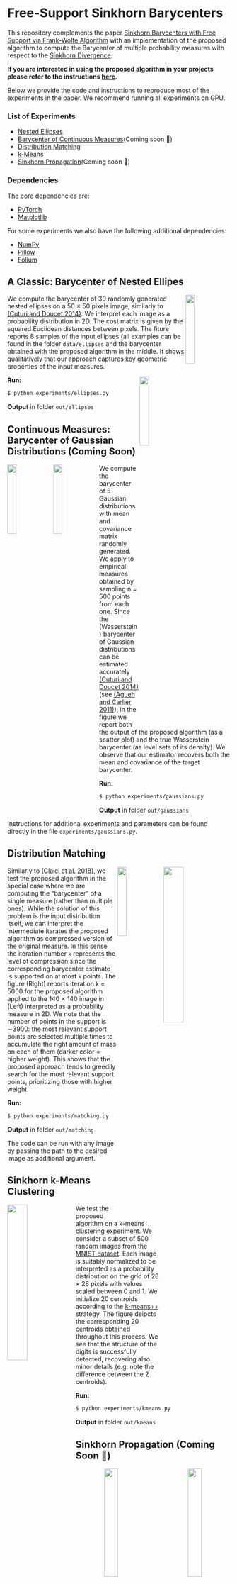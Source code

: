 # Free-Support Sinkhorn Barycenters

This repository complements the paper [Sinkhorn Barycenters with Free Support via Frank-Wolfe Algorithm](https://arxiv.org/pdf/1905.13194.pdf) with an implementation of the proposed algorithm to compute the Barycenter of multiple probability measures with respect to the [Sinkhorn Divergence](https://arxiv.org/pdf/1706.00292.pdf).

**If you are interested in using the proposed algorithm in your projects please refer to the instructions [here](./documentation.md).**

Below we provide the code and instructions to reproduce most of the experiments in the paper. We recommend running all experiments on GPU.  




### List of Experiments
- [Nested Ellipses](#ellipses)
- [Barycenter of Continuous Measures](#continuous-measures)(Coming soon :wrench:)
- [Distribution Matching](#matching)
- [k-Means](#k-means)
- [Sinkhorn Propagation](#propagation)(Coming soon :wrench:)


### Dependencies
The core dependencies are:
- [PyTorch](https://pytorch.org/)
- [Matplotlib](https://matplotlib.org/)

For some experiments we also have the following additional dependencies:
- [NumPy](https://www.numpy.org/)
- [Pillow](https://pillow.readthedocs.io/en/stable/index.html)
- [Folium](https://python-visualization.github.io/folium/)


<a name='ellipses'></a>
## A Classic: Barycenter of Nested Ellipes


<img align='right' style='' src="https://giulslu.github.io/Sinkhorn-Barycenters/git_data/git_images/ellipses.png" width="20%">


We compute the barycenter of 30 randomly generated nested ellipses on a 50 × 50 pixels image, similarly to [(Cuturi and Doucet 2014)](https://arxiv.org/pdf/1310.4375.pdf). We interpret each image as a probability distribution in 2D. The cost matrix is given by the squared Euclidean distances between pixels. The fiture reports 8 samples of the input ellipses (all examples can be found in the folder `data/ellipses` and the barycenter obtained with the proposed algorithm in the middle. It shows qualitatively that our approach captures key geometric properties of the input measures.

<img align='right' style='' src="https://giulslu.github.io/Sinkhorn-Barycenters/git_data/git_images/nested_ellipses.gif" width="20%">

**Run:** 
```sh
$ python experiments/ellipses.py
```

**Output** in folder `out/ellipses`


<a name='continuous-measures'></a>

## Continuous Measures: Barycenter of Gaussian Distributions (Coming Soon)

<img align='left' style='' src="https://giulslu.github.io/Sinkhorn-Barycenters/git_data/git_images/gauss1.png" width="20%">

<img align='left' style='' src="https://giulslu.github.io/Sinkhorn-Barycenters/git_data/git_images/gauss2.png" width="20%">

We compute the barycenter of 5 Gaussian distributions with mean and covariance matrix randomly generated. We apply to empirical measures obtained by sampling n = 500 points from each one. Since the (Wasserstein) barycenter of Gaussian distributions can be estimated accurately [(Cuturi and Doucet 2014)](https://arxiv.org/pdf/1310.4375.pdf) (see [(Agueh and Carlier 2011)](https://www.ceremade.dauphine.fr/~carlier/AC_bary_Aug11_10.pdf)), in the figure we report both the output of the proposed algorithm (as a scatter plot) and the true Wasserstein barycenter (as level sets of its density). We observe that our estimator recovers both the mean and covariance of the target barycenter. 



**Run:**
```sh
$ python experiments/gaussians.py
```

**Output** in folder `out/gaussians`

Instructions for additional experiments and parameters can be found directly in the file `experiments/gaussians.py`.

<a name='matching'></a>
## Distribution Matching


<img align='right' style='' src="https://giulslu.github.io/Sinkhorn-Barycenters/git_data/git_images/cheetah.gif" width="30%">
<img align='right' style='' src="https://giulslu.github.io/Sinkhorn-Barycenters/git_data/git_images/cheetah_orig.png" width="20%">



Similarly to [(Claici et al. 2018)](https://arxiv.org/pdf/1802.05757.pdf), we test the proposed algorithm in the special case where we are computing the “barycenter” of a single measure (rather than multiple ones). While the solution of this problem is the input distribution itself, we can interpret the intermediate iterates the proposed algorithm as compressed version of the original measure. In this sense the iteration number `k` represents the level of compression since the corresponding barycenter estimate is supported on at most `k` points. The figure (Right) reports iteration `k` = 5000 for the proposed algorithm applied to the 140 × 140 image in (Left) interpreted as a probability measure in 2D. We note that the number of points in the support is ∼3900: the most relevant support points are selected multiple times to accumulate the right amount of mass on each of them (darker color = higher weight). This shows that the proposed approach tends to greedily search for the most relevant support points, prioritizing those with higher weight. 

**Run:**
```sh
$ python experiments/matching.py
```

**Output** in folder `out/matching`

The code can be run with any image by passing the path to the desired image as additional argument. 


<a name='k-means'></a>
## Sinkhorn k-Means Clustering 

<img align='left' style='' src="https://giulslu.github.io/Sinkhorn-Barycenters/git_data/git_images/kmeans.png" width="30%">

We test the proposed algorithm on a k-means clustering experiment. We consider a subset of 500 random images from the [MNIST dataset](http://yann.lecun.com/exdb/mnist/). Each image is suitably normalized to be interpreted as a probability distribution on the grid of 28 × 28 pixels with values scaled between 0 and 1. We initialize 20 centroids according to the [k-means++](https://theory.stanford.edu/~sergei/papers/kMeansPP-soda.pdf) strategy. The figure deipcts the corresponding 20 centroids obtained throughout this process. We see that the structure of the digits is successfully detected, recovering also minor details (e.g. note the difference between the 2 centroids).

**Run:**
```sh
$ python experiments/kmeans.py
```

**Output** in folder `out/kmeans`



<a name='propagation'></a>
## Sinkhorn Propagation (Coming Soon :wrench:)

<p align='center'>
<img style='' src="https://giulslu.github.io/Sinkhorn-Barycenters/git_data/git_images/propagation-10.png" width="25%">&nbsp;&nbsp;&nbsp;&nbsp;&nbsp;&nbsp;&nbsp;&nbsp;&nbsp;&nbsp;&nbsp;&nbsp;&nbsp;&nbsp;&nbsp;
<img style='' src="https://giulslu.github.io/Sinkhorn-Barycenters/git_data/git_images/propagation-20.png" width="25%">&nbsp;&nbsp;&nbsp;&nbsp;&nbsp;&nbsp;&nbsp;&nbsp;&nbsp;&nbsp;&nbsp;&nbsp;&nbsp;&nbsp;&nbsp;
<img style='' src="https://giulslu.github.io/Sinkhorn-Barycenters/git_data/git_images/propagation-30.png" width="25%">
</p>



We consider the problem of Sinkhorn propagation similar to the Wasserstein propagation in [(Solomon et al. 2014)](http://proceedings.mlr.press/v32/solomon14.pdf). The goal is to predict the distribution of missing measurements for weather stations in the state of Texas, US (data from [National Climatic Weather Data](http://tiny.cc/0p2o7y)) by *propagating* measurements from neighboring stations in the network. The problem can be formulated as minimizing the functional 



<img align='center' style='' src="https://giulslu.github.io/Sinkhorn-Barycenters/git_data/svgs/aa468d0e2371e0652a7391f0c74cac50.svg" width="20%">

<img align='right' style='' src="https://giulslu.github.io/Sinkhorn-Barycenters/git_data/svgs/aa468d0e2371e0652a7391f0c74cac50.svg" width="150.73620044999998pt" height="40.548151049999994pt">

<img style='' src="https://giulslu.github.io/Sinkhorn-Barycenters/git_data/svgs/aa468d0e2371e0652a7391f0c74cac50.svg" valign=0.0px width="150.73620044999998pt" height="40.548151049999994pt"/>


over the set <img alt="$\{\rho_v\in\mathcal{M}_1^+(\mathbb{R}^2) | v\in\mathcal{V}_0\}$" src="https://giulslu.github.io/Sinkhorn-Barycenters/git_data/svgs/391a77d97e59f4dd9addb721b100aafd.svg" valign=-4.383446099999994px width="166.18759905pt" height="18.538702049999998pt"/> with: <img alt="$\mathcal{V}_0\subset\mathcal{V}$" src="https://giulslu.github.io/Sinkhorn-Barycenters/git_data/svgs/bfb0700e6838201d41a064d16059b2ad.svg" valign=-2.4657286499999893px width="50.789958449999986pt" height="13.698590399999999pt"/> the subset of stations with missing measurements, <img alt="$G = (\mathcal{V},\mathcal{E})$" src="https://giulslu.github.io/Sinkhorn-Barycenters/git_data/svgs/b2b3927a88f310b4bfe12b3ba87cc443.svg" valign=-4.109589000000009px width="76.50444284999999pt" height="16.438356pt"/> the whole graph of the stations network, <img alt="$\omega_{uv}$" src="https://giulslu.github.io/Sinkhorn-Barycenters/git_data/svgs/0f8cb2a808663d1801aeb4dae8ebe347.svg" valign=-2.4657286499999893px width="24.992543399999988pt" height="9.54335085pt"/> a weight inversely proportional to the geographical distance between two vertices/stations <img alt="$u,v\in\mathcal{V}$" src="https://giulslu.github.io/Sinkhorn-Barycenters/git_data/svgs/4e1127b951d3a091bef7c89c4eed81ae.svg" valign=-3.196350299999991px width="56.789866649999986pt" height="14.42921205pt"/>. The variable <img alt="$\rho_v\in\mathcal{M}_1^+(\mathbb{R}^2)$" src="https://giulslu.github.io/Sinkhorn-Barycenters/git_data/svgs/36cba46e9101d17a14f9e8de4fe7774b.svg" valign=-4.383446099999994px width="99.08638079999999pt" height="18.538702049999998pt"/> denotes the distribution of measurements at station <img alt="$v$" src="https://giulslu.github.io/Sinkhorn-Barycenters/git_data/svgs/6c4adbc36120d62b98deef2a20d5d303.svg" valign=0.0px width="8.55786029999999pt" height="7.0776222pt"/> of daily temperature and atmospheric pressure over one year. This is a generalization of the barycenter problem. From the total <img alt="$|\mathcal{V}|$" src="https://giulslu.github.io/Sinkhorn-Barycenters/git_data/svgs/d63ce73b5e521a58add11bec71b45364.svg" valign=-4.109589000000009px width="20.55717839999999pt" height="16.438356pt"/>=115, we randomly select 10%, 20% or 30% to be available stations, and use the proposed algorithm to propagate their measurements to the remaining “missing” ones. We compare our approach (FW) with the Dirichlet (DR) baseline in [(Solomon et al. 2014)](http://proceedings.mlr.press/v32/solomon14.pdf) in terms of the error <img alt="$d(C_T,\hat C)$" src="https://giulslu.github.io/Sinkhorn-Barycenters/git_data/svgs/41743dfa72e5c4b72ebc8451ff35d059.svg" valign=-4.109589000000006px width="63.67635944999999pt" height="19.68035685pt"/> between the covariance matrix <img alt="$C_T$" src="https://giulslu.github.io/Sinkhorn-Barycenters/git_data/svgs/7e0cae7fd38b427ac706ff18bbb4ecee.svg" valign=-2.4657286499999893px width="21.28256789999999pt" height="13.698590399999999pt"/> of the  ground truth distribution and that of the predicted one. Here <img alt="$d(A,B) = \|\log(A^{-1/2} B A^{-1/2})\|$" src="https://giulslu.github.io/Sinkhorn-Barycenters/git_data/svgs/5cc0d96242fd7f04e8f753a57fb0bb15.svg" valign=-4.109588999999997px width="229.20687569999996pt" height="18.7050765pt"/> is the geodesic distance on the cone of positive definite matrices. In the figures above we qualitatively report the improvement <img alt="$\Delta = d(C_T,C_{DR}) - d(C_T,C_{FW})$" src="https://giulslu.github.io/Sinkhorn-Barycenters/git_data/svgs/f68b383e11f7d98852f8dfe0e354edd2.svg" valign=-4.109589000000009px width="227.65502264999995pt" height="16.438356pt"/> of our method on individual stations: a higher color intensity corresponds to a wider gap in our favor between prediction errors, from light green <img alt="$(\Delta\sim 0)$" src="https://giulslu.github.io/Sinkhorn-Barycenters/git_data/svgs/46134ebe19fd6d202e5952c6474c0c9b.svg" valign=-4.109589000000009px width="56.62094624999999pt" height="16.438356pt"/> to red <img alt="$(\Delta\sim 2)$" src="https://giulslu.github.io/Sinkhorn-Barycenters/git_data/svgs/97ca6c52e2d299e85d1ff0f791376b63.svg" valign=-4.109589000000009px width="56.62094624999999pt" height="16.438356pt"/>. Our approach tends to propagate the distributions to missing locations with higher accuracy.

**Run:**
```sh
$ python experiments/propagation.py
```

**Output** in folder `out/propagation`



## References

- **(this work)** G. Luise, S. Salzo, M. Pontil, C. Ciliberto. [_Sinkhorn Barycenters with Free Support via Frank-Wolfe Algorithm_](https://arxiv.org/pdf/1905.13194.pdf) arXiv preprint arxiv:1905.13194, 2019
- J. Feydy, T. Séjourné, F.X. Vialard, S.I. Amari, A. Trouvé, G. Peyré. [_Interpolating between optimal transport and mmd using sinkhorn divergences._](https://arxiv.org/pdf/1810.08278.pdf) International Conference on Artificial Intelligence and Statistics (AIStats), 2019.
- A. Genevay, G. Peyré, M. Cuturi. [_Learning generative models with sinkhorndivergences._](https://arxiv.org/pdf/1706.00292.pdf) International Conference on Artificial Intelligence and Statistics (AIStats), 2018.
